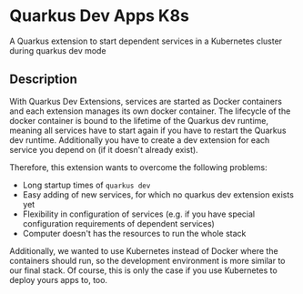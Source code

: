 # Quarkus Dev Apps K8s

A Quarkus extension to start dependent services in a Kubernetes cluster during quarkus dev mode

## Description

With Quarkus Dev Extensions, services are started as Docker containers and each extension manages its own docker container. The lifecycle of the docker container is bound to the lifetime of the Quarkus dev runtime, meaning all services have to start again if you have to restart the Quarkus dev runtime. Additionally you have to create a dev extension for each service you depend on (if it doesn't already exist).

Therefore, this extension wants to overcome the following problems:

- Long startup times of `quarkus dev`
- Easy adding of new services, for which no quarkus dev extension exists yet
- Flexibility in configuration of services (e.g. if you have special configuration requirements of dependent services)
- Computer doesn't has the resources to run the whole stack

Additionally, we wanted to use Kubernetes instead of Docker where the containers should run, so the development environment is more similar to our final stack. Of course, this is only the case if you use Kubernetes to deploy yours apps to, too.
